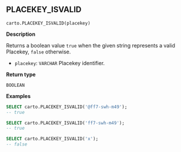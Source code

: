 ## PLACEKEY_ISVALID

```sql:signature
carto.PLACEKEY_ISVALID(placekey)
```

**Description**

Returns a boolean value `true` when the given string represents a valid Placekey, `false` otherwise.

* `placekey`: `VARCHAR` Placekey identifier.

**Return type**

`BOOLEAN`

**Examples**

```sql
SELECT carto.PLACEKEY_ISVALID('@ff7-swh-m49');
-- true
```

```sql
SELECT carto.PLACEKEY_ISVALID('ff7-swh-m49');
-- true
```

```sql
SELECT carto.PLACEKEY_ISVALID('x');
-- false
```
